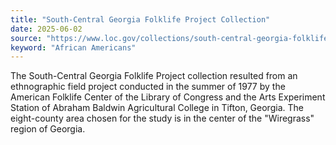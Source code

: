 ```yaml
---
title: "South-Central Georgia Folklife Project Collection"
date: 2025-06-02
source: "https://www.loc.gov/collections/south-central-georgia-folklife-project/about-this-collection/"
keyword: "African Americans"
---
```


The South-Central Georgia Folklife Project collection resulted from an ethnographic field project conducted in the summer of 1977 by the American Folklife Center of the Library of Congress and the Arts Experiment Station of Abraham Baldwin Agricultural College in Tifton, Georgia. The eight-county area chosen for the study is in the center of the &quot;Wiregrass&quot; region of Georgia.

